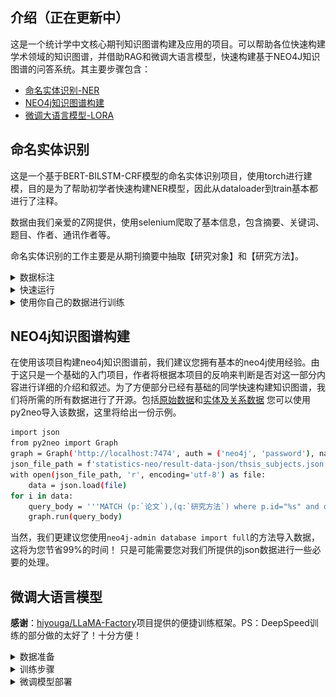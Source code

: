 ## 介绍（正在更新中）

这是一个统计学中文核心期刊知识图谱构建及应用的项目。可以帮助各位快速构建学术领域的知识图谱，并借助RAG和微调大语言模型，快速构建基于NEO4J知识图谱的问答系统。其主要步骤包含：

- [命名实体识别-NER](#命名实体识别)
- [NEO4j知识图谱构建](#NEO4j知识图谱构建)
- [微调大语言模型-LORA](#微调大语言模型)

## 命名实体识别

这是一个基于BERT-BILSTM-CRF模型的命名实体识别项目，使用torch进行建模，目的是为了帮助初学者快速构建NER模型，因此从dataloader到train基本都进行了注释。

数据由我们亲爱的Z网提供，使用selenium爬取了基本信息，包含摘要、关键词、题目、作者、通讯作者等。

命名实体识别的工作主要是从期刊摘要中抽取【研究对象】和【研究方法】。

<details><summary>数据标注</summary>
数据采用BIO标注，一共只有两类实体：【研究对象】和【研究方法】。PS1：别骂实体少，俺也不是想偷懒。

首先用GPT4进行初步的抽取，然后再人工核查，数据集的质量个人感觉还是不错的。

提示词和大模型没有使用langchain或llama-index，自己编了一套提示词，您可以在[statistics-ner/data/gpt_data_tagging.py](statistics-ner/data/gpt_data_tagging.py)中查看。

PS2：由于本项目是于2023年做的，直到现在才上传github，目前（2024年7月）GPT4的API接口已经无法使用，各位可以维持提示词不变，采用其他的大语言模型进行数据标注，也可以使用一些通用的实体识别模型（如RaNER等）进行初步的数据标注。
</details>

<details><summary>快速运行</summary>
如果你想直接进行运行并查看效果，而非在自己的数据上进行预训练。只需要：

第一步，将本项目拖至您的本地，同时安装python的依赖库，如何创建python环境，这里就不进行赘述了。

```bash
git clone --depth 1 https://github.com/markoov/statistics-neo-llm.git
cd statistics-neo-llm
pip install -r requirements.txt -i https://pypi.tuna.tsinghua.edu.cn/simple
```

第二步，将bert模型下载至您的本地模型目录，可以通过modelscope或huggingface下载，也可以直接将您本地的模型文件复制进来。这里给出一个从modelscope中下载roberta-wwm-ext模型的代码。下载完成之后，你需要在[config](statistics-ner/config.py)中修改`self.bert_dir`参数，您下载了什么模型，直接替换其名字便可。
PS：根据经验，相同size的bert模型，训练的最终结果不会有特别显著的差距。

```bash
cd statistics-ner/model-hub
git lfs install
git clone ----depth 1 https://www.modelscope.cn/dienstag/chinese-bert-wwm-ext.git 
```

第三步，回到statistics-ner目录下，开始训练。PS：注意当前目录即可，因为config内没有用os查询当前目录，在下也懒得改了。

```bash
cd ..
python main.py
```

训练步骤使用tqdm进行了进度条管理，每一个epoch进行一次验证，每save_step步保存一次模型，训练日志将保存loss和P\R\ACC等指标。日志文件将存入statistics-ner/checkpoint/statistics目录。

在下使用了一块3090显卡进行训练，在本项目的数据集和参数配置下，大约需要占用18GB的显存，一个epoch耗时在2分钟左右。这里给出一个训练了2个epoch的结果，如果希望结果能更加好看，估计需要训练30轮左右。

![ner-training](assets/ner-training.png)

</details>

<details><summary>使用你自己的数据进行训练</summary>

想要使用你自己的数据，训练你自己的模型，你需要按照[data](statistics-ner/data/val_data.json)的格式，构建BIO数据集，主要特征只需要包含id，text和label三列。数据标注和制作训练集、验证集的过程为简单的python数据分析的内容，这里不做赘述。

</details>

## NEO4j知识图谱构建

在使用该项目构建neo4j知识图谱前，我们建议您拥有基本的neo4j使用经验。由于这只是一个基础的入门项目，作者将根据本项目的反响来判断是否对这一部分内容进行详细的介绍和叙述。为了方便部分已经有基础的同学快速构建知识图谱，我们将所需的所有数据进行了开源。包括[原始数据](statistics-neo/ori-dataset/origin_data.csv)和[实体及关系数据](statistics-neo/result-data-json)
您可以使用py2neo导入该数据，这里将给出一份示例。

```bash
import json
from py2neo import Graph
graph = Graph('http://localhost:7474', auth = ('neo4j', 'password'), name="statistics")
json_file_path = f'statistics-neo/result-data-json/thsis_subjects.json'
with open(json_file_path, 'r', encoding='utf-8') as file:
    data = json.load(file)
for i in data:
    query_body = '''MATCH (p:`论文`),(q:`研究方法`) where p.id="%s" and q.name="%s" create (p)-[:研究方法{研究时期:p.发表年份}]->(q)'''%(i['id'],i['研究方法'])
    graph.run(query_body)
```

当然，我们更建议您使用`neo4j-admin database import full`的方法导入数据，这将为您节省99%的时间！
只是可能需要您对我们所提供的json数据进行一些必要的处理。

## 微调大语言模型

**感谢**：[hiyouga/LLaMA-Factory](https://github.com/hiyouga/LLaMA-Factory)项目提供的便捷训练框架。PS：DeepSpeed训练的部分做的太好了！十分方便！

<details><summary>数据准备</summary>

针对大语言模型的微调，我们使用GPT4、GPT3.5、Qwen、GLM3等模型构建了统计学问答对数据集，各位可以在[data](statistics-llm/statistic_train.json)中自行查看，我们针对数据进行了泛化（每个问答对维持output不变，对input泛化5次）。

PS：在实际场景中，建议谨慎进行问答对泛化，如果你有具体的应用场景，可以酌情使用。

</details>

<details><summary>训练步骤</summary>

第一步，拉下LLaMA-Factory项目。

```bash
cd statistics-llm
git clone https://github.com/hiyouga/LLaMA-Factory.git
```

第二步，将[训练文件](statistics-llm/statistic_train.json)放入其中的data目录下，并在dataset_info.json中配置相关参数，也可以直接将下面这个示例复制粘贴进去。

```bash
  "statistics":{
    "file_name": "statistic_train.json",
    "columns":{
      "prompt":"instruction",
      "query":"input",
      "response":"output"
    }
  }
```

第三步，下载大语言模型至你的本地目录，你可以自己新建一个目录，没必要将大模型文件放在该项目的目录下，当然LLaMA-Factory项目也是如此。

第四步，按照您的需求配置sft.sh文件，由于项目更新，过去的lora配置找不着了，这里给出一个我之前用弱智吧数据训练的示例[sft](statistics-llm/sft.sh)。为方便各位使用，在下针对部分参数进行了注释。

嫌麻烦的同学只需要修改其中与路径相关的参数，如`model_name_or_path`、`dataset`、`dataset_dir`、`output_dir`和关键配置参数，如`template`即可。详细内容也可转至[hiyouga/LLaMA-Factory](https://github.com/hiyouga/LLaMA-Factory)项目进行学习。

第四步，开始训练即可。PS：请注意您的GPU配置，正常而言，6/7B规格模型的lora微调可能需要16GB显存的显卡。

```bash
sh sft.sh
```

</details>

<details><summary>微调模型部署</summary>

我们推荐使用peft库导入lora模型的参数。
这里给出一个简单的示例，我们推荐您根据各大开源模型给出的api框架（uvicorn）配置您的大模型服务。

```bash
from peft import PeftModel
from transformers import AutoTokenizer, AutoModel
tokenizer = AutoTokenizer.from_pretrained(ChatGLM3_TOKENIZER_PATH, trust_remote_code=True)
model = AutoModel.from_pretrained(ChatGLM3_PATH, trust_remote_code=True, device_map="auto")
model = PeftModel.from_pretrained(model, "你训练好的lora模型的路径")
model = model.eval()
```

</details>